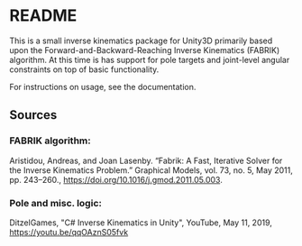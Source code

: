 # README

This is a small inverse kinematics package for Unity3D primarily based upon the Forward-and-Backward-Reaching Inverse Kinematics (FABRIK) algorithm. At this time is has support for pole targets and joint-level angular constraints on top of basic functionality.

For instructions on usage, see the documentation.

## Sources

### FABRIK algorithm: 
Aristidou, Andreas, and Joan Lasenby. “Fabrik: A Fast, Iterative Solver for the Inverse Kinematics Problem.” Graphical Models, vol. 73, no. 5, May 2011, pp. 243–260., https://doi.org/10.1016/j.gmod.2011.05.003. 

### Pole and misc. logic:
DitzelGames, "C# Inverse Kinematics in Unity", YouTube, May 11, 2019, https://youtu.be/qqOAznS05fvk
